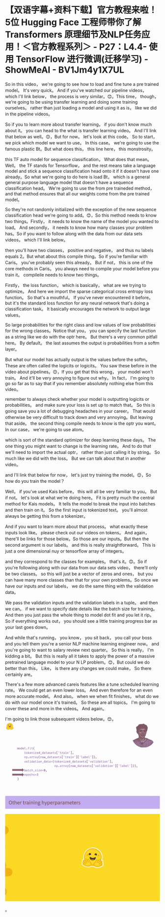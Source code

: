 # 【双语字幕+资料下载】官方教程来啦！5位 Hugging Face 工程师带你了解 Transformers 原理细节及NLP任务应用！＜官方教程系列＞ - P27：L4.4- 使用 TensorFlow 进行微调(迁移学习) - ShowMeAI - BV1Jm4y1X7UL

So in this video， we're going to see how to load and fine tune a pre trained model。 It's very quick。 And if you've watched our pipeline videos， which I'll link below， the process is very similar。😊。This time， though， we're going to be using transfer learning and doing some training ourselves。 rather than just loading a model and using it as is， like we did in the pipeline videos。

 So if you to learn more about transfer learning， if you don't know much about it。 you can head to the what is transfer learning video。 And I'll link that below as well。😊，But for now。 let's look at this code。 So to start， we pick which model we want to use。 In this case。 we're going to use the famous plastic Bt。But what does this， this line here， this monstrosity。

 this TF auto model for sequence classification， What does that mean。Well。 the TF stands for Tensorflow， and the rest means take a language model and stick a sequence classification head onto it if it doesn't have one already。So what we're going to do here is load Bt， which is a general general purpose language model that doesn't have a sequence classification head。 We're going to use the from pre traineded method， and that method ensures that all our weights come from the pre trained model。

 So they're not randomly initialized with the exception of the new sequence classification head we're going to add。😊，So this method needs to know two things。Firstly， it needs to know the name of the model you wanted to load。 And secondly， it needs to know how many classes your problem has。So if you want to follow along with the data from our data sets videos， which I'll link below。

 then you'll have two classes， positive and negative， and thus nu labels equals 2。But what about this compile thing。So if you're familiar with Caris。 you've probably seen this already。 But if not， this is one of the core methods in Caris。 you always need to compile your model before you train it。 compileile needs to know two things。

 Firstly， the loss function， which is basically， what are we trying to optimize。 And here we import the sparse categorical cross entropy loss function。 So that's a mouthful。 If you've never encountered it before。 but it's the standard loss function for any neural network that's doing a classification task。 It basically encourages the network to output large values。

 So large probabilities for the right class and low values of low probabilities for the wrong classes。Notice that you， you can specify the last function as a string like we do with the optr here。 But there's a very common pitfall here。 By default。 the last assumes the output is probabilities from a softm layer。

 But what our model has actually output is the values before the softm。 These are often called the logicits or logicits。 You saw these before in the video about pipelines。😊，If you get that this wrong， your model won't train。 And it'll be very annoying to figure out why。 In fact， I'm going to go so far as to say that if you remember absolutely nothing else from this video。

 remember to always check whether your model is outputting logicits or probabilities。 and make sure your loss is set up to match that。 So this is going save you a lot of debugging headaches in your career。 That would otherwise be very difficult to track down and very annoying。But leaving that aside。 the second thing compile needs to know is the optr you want。 In our case， we're going to use atom。

 which is sort of the standard optimizer for deep learning these days。 The one thing you might want to change is the learning rate。 And to do that we'll need to import the actual optr， rather than just calling it by string。 So much like we did with the loss。 But we can talk about that in another video。

 and I'll link that below for now， let's just try training the model。😊，So how do you train the model？

 Well， if you've used Kais before， this will all be very familiar to you。 But if not。 let's look at what we're doing here。 Fit is pretty much the central method for Kais models。 It tells the model to break the input into batches and then train on it。 So the first input is tokenized text。 you'll almost always be getting this from a tokenizer。

 And if you want to learn more about that process。 what exactly these inputs look like。 please check out our videos on tokens。 And again， there'll be links for those below。So those are our inputs。But then the second argument is our labels。 and this is really straightforward。 This is just a one dimensional nuy or tensorflow array of integers。

 and they correspond to the classes for examples。 that's it。😊。So if you're following along with our data from our data sets video， there'll only be two classes。 so this will just be a vector of zeros and ones， but you can have many more classes than that for your own problems。So once we have our inputs and our labels， we do the same thing with the validation data。

 We pass the validation inputs and the validation labels in a tuple。 and then we can。 if we want to specify date details like the batch size for training。 And then you just pass the whole thing to model dot fit and you let it rip。 So if everything works out， you should see a little training progress bar as your last goes down。

 And while that's running， you know， you sit back， you call your boss and you tell them you're a senior NLP machine learning engineer now。 and you're going to want to salary review next quarter。 So this is really， I'm kidding a bit。 But this is really all it takes to apply the power of a massive pretrained language model to your N LP problem。😊，But could we do better than this， Like， is there any changes we could make， So there certainly are。

 There's a few more advanced careis features like a tune scheduled learning rate。 We could get an even lower loss。 And even therefore for an even more accurate model。 And also。 when we when fit finishes， what do we do with our model once it's trained。 So these are all topics。 I'm going to cover these and more in the videos。 And again。

 I'm going to link those subsequent videos below。😊。![](img/c842c6db02d2a7c1478de0863bd1f759_1.png)

![](img/c842c6db02d2a7c1478de0863bd1f759_2.png)

。